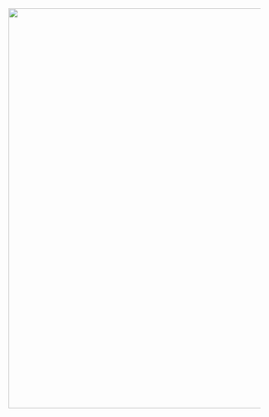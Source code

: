<img src='https://github-readme-stats.vercel.app/api?username=yrPaiva&theme=blue-green' width="800">
